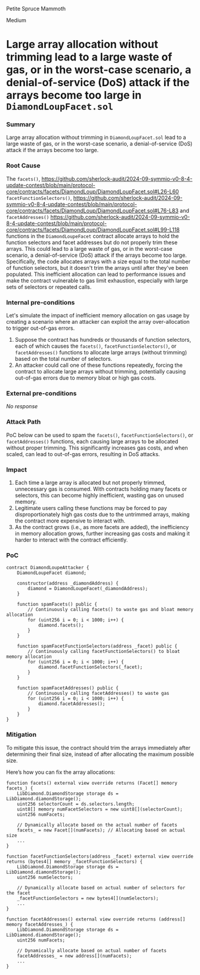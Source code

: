 Petite Spruce Mammoth

Medium

# Large array allocation without trimming lead to a large waste of gas, or in the worst-case scenario, a denial-of-service (DoS) attack if the arrays become too large in `DiamondLoupFacet.sol`

### Summary

Large array allocation without trimming in `DiamondLoupFacet.sol` lead to a large waste of gas, or in the worst-case scenario, a denial-of-service (DoS) attack if the arrays become too large.

### Root Cause

The `facets()`,
https://github.com/sherlock-audit/2024-09-symmio-v0-8-4-update-contest/blob/main/protocol-core/contracts/facets/DiamondLoup/DiamondLoupFacet.sol#L26-L60
 `facetFunctionSelectors()`, 
https://github.com/sherlock-audit/2024-09-symmio-v0-8-4-update-contest/blob/main/protocol-core/contracts/facets/DiamondLoup/DiamondLoupFacet.sol#L76-L83
and `facetAddresses()` 
https://github.com/sherlock-audit/2024-09-symmio-v0-8-4-update-contest/blob/main/protocol-core/contracts/facets/DiamondLoup/DiamondLoupFacet.sol#L99-L118
functions in the `DiamondLoupeFacet` contract allocate arrays to hold the function selectors and facet addresses but do not properly trim these arrays. This could lead to a large waste of gas, or in the worst-case scenario, a denial-of-service (DoS) attack if the arrays become too large.
Specifically, the code allocates arrays with a size equal to the total number of function selectors, but it doesn't trim the arrays until after they've been populated. This inefficient allocation can lead to performance issues and make the contract vulnerable to gas limit exhaustion, especially with large sets of selectors or repeated calls.

### Internal pre-conditions

Let's simulate the impact of inefficient memory allocation on gas usage by creating a scenario where an attacker can exploit the array over-allocation to trigger out-of-gas errors.
1. Suppose the contract has hundreds or thousands of function selectors, each of which causes the `facets()`, `facetFunctionSelectors()`, or `facetAddresses()` functions to allocate large arrays (without trimming) based on the total number of selectors.
2. An attacker could call one of these functions repeatedly, forcing the contract to allocate large arrays without trimming, potentially causing out-of-gas errors due to memory bloat or high gas costs.

### External pre-conditions

_No response_

### Attack Path

PoC below can be used to spam the `facets()`, `facetFunctionSelectors()`, or `facetAddresses()` functions, each causing large arrays to be allocated without proper trimming. This significantly increases gas costs, and when scaled, can lead to out-of-gas errors, resulting in DoS attacks.

### Impact

1. Each time a large array is allocated but not properly trimmed, unnecessary gas is consumed. With contracts holding many facets or selectors, this can become highly inefficient, wasting gas on unused memory.
2. Legitimate users calling these functions may be forced to pay disproportionately high gas costs due to the untrimmed arrays, making the contract more expensive to interact with.
3. As the contract grows (i.e., as more facets are added), the inefficiency in memory allocation grows, further increasing gas costs and making it harder to interact with the contract efficiently.

### PoC

```solidity
contract DiamondLoupeAttacker {
    DiamondLoupeFacet diamond;

    constructor(address _diamondAddress) {
        diamond = DiamondLoupeFacet(_diamondAddress);
    }

    function spamFacets() public {
        // Continuously calling facets() to waste gas and bloat memory allocation
        for (uint256 i = 0; i < 1000; i++) {
            diamond.facets();
        }
    }

    function spamFacetFunctionSelectors(address _facet) public {
        // Continuously calling facetFunctionSelectors() to bloat memory allocation
        for (uint256 i = 0; i < 1000; i++) {
            diamond.facetFunctionSelectors(_facet);
        }
    }

    function spamFacetAddresses() public {
        // Continuously calling facetAddresses() to waste gas
        for (uint256 i = 0; i < 1000; i++) {
            diamond.facetAddresses();
        }
    }
}
```

### Mitigation

To mitigate this issue, the contract should trim the arrays immediately after determining their final size, instead of after allocating the maximum possible size.

Here’s how you can fix the array allocations:
```solidity
function facets() external view override returns (Facet[] memory facets_) {
    LibDiamond.DiamondStorage storage ds = LibDiamond.diamondStorage();
    uint256 selectorCount = ds.selectors.length;
    uint8[] memory numFacetSelectors = new uint8[](selectorCount);
    uint256 numFacets;

    // Dynamically allocate based on the actual number of facets
    facets_ = new Facet[](numFacets); // Allocating based on actual size
    ...
}

function facetFunctionSelectors(address _facet) external view override returns (bytes4[] memory _facetFunctionSelectors) {
    LibDiamond.DiamondStorage storage ds = LibDiamond.diamondStorage();
    uint256 numSelectors;

    // Dynamically allocate based on actual number of selectors for the facet
    _facetFunctionSelectors = new bytes4[](numSelectors);
    ...
}

function facetAddresses() external view override returns (address[] memory facetAddresses_) {
    LibDiamond.DiamondStorage storage ds = LibDiamond.diamondStorage();
    uint256 numFacets;

    // Dynamically allocate based on actual number of facets
    facetAddresses_ = new address[](numFacets);
    ...
}
```